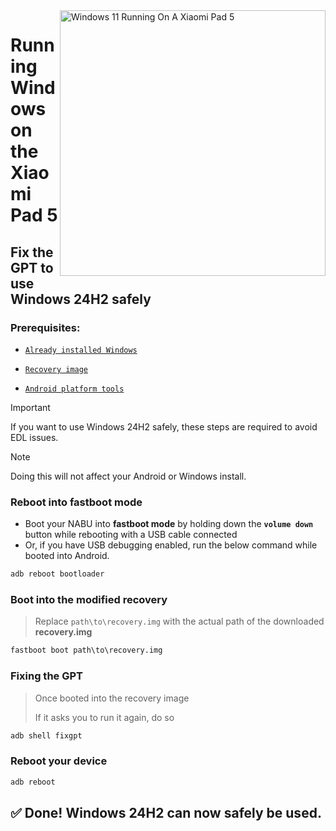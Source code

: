 <img align="right" src="https://raw.githubusercontent.com/erdilS/Port-Windows-11-Xiaomi-Pad-5/main/nabu.png" width="425" alt="Windows 11 Running On A Xiaomi Pad 5">

# Running Windows on the Xiaomi Pad 5

## Fix the GPT to use Windows 24H2 safely

### Prerequisites:
- [```Already installed Windows```](selection-en.md)

- [```Recovery image```](https://github.com/ArKT-7/twrp_device_xiaomi_nabu/releases/tag/mod-win)

- [```Android platform tools```](https://developer.android.com/studio/releases/platform-tools)

> [!Important]
> If you want to use Windows 24H2 safely, these steps are required to avoid EDL issues.

> [!NOTE]
> Doing this will not affect your Android or Windows install.

### Reboot into fastboot mode
- Boot your NABU into **fastboot mode** by holding down the **`volume down`** button while rebooting with a USB cable connected
- Or, if you have USB debugging enabled, run the below command while booted into Android.
```cmd
adb reboot bootloader
```

### Boot into the modified recovery
> Replace `path\to\recovery.img` with the actual path of the downloaded **recovery.img**
```cmd
fastboot boot path\to\recovery.img
```

### Fixing the GPT
> Once booted into the recovery image
>
> If it asks you to run it again, do so
```cmd
adb shell fixgpt
```

### Reboot your device
```cmd
adb reboot
```

## ✅ Done! Windows 24H2 can now safely be used.























